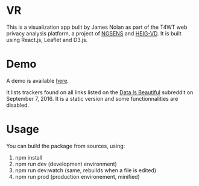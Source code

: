 # VR
This is a visualization app built by James Nolan as part of the T4WT web privacy analysis platform, a project of [NGSENS](https://www.ngsens.com) and [HEIG-VD](https://www.heig-vd.ch). It is built using React.js, Leaflet and D3.js.

# Demo
A demo is available [here](https://t4wt.ngsens.com/demo).

It lists trackers found on all links listed on the [Data Is Beautiful](https://www.reddit.com/r/dataisbeautiful/) subreddit on September 7, 2016. It is a static version and some functionnalities are disabled.

# Usage
You can build the package from sources, using:

1. npm install
2. npm run dev (development environment)
3. npm run dev:watch (same, rebuilds when a file is edited)
4. npm run prod (production environement, minified)
